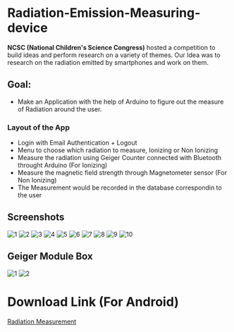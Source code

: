 # Radiation-Emission-Measuring-device

**NCSC (National Children's Science Congress)** hosted a competition to build ideas and perform research on a variety of themes. Our Idea was to research on the radiation emitted by smartphones and work on them.

## Goal:
- Make an Application with the help of Arduino to figure out the measure of Radiation around the user.

### Layout of the App
- Login with Email Authentication + Logout
- Menu to choose which radiation to measure, Ionizing or Non Ionizing
- Measure the radiation using Geiger Counter connected with Bluetooth throught Arduino (For Ionizing)
- Measure the magnetic field strength through Magnetometer sensor (For Non Ionizing)
- The Measurement would be recorded in the database correspondin to the user

## Screenshots
![1](https://github.com/ItsSuhail/Radiation-Emission-Measuring-device/assets/82229055/ded001b1-20e4-4e5b-95c9-1383061ca69b)
![2](https://github.com/ItsSuhail/Radiation-Emission-Measuring-device/assets/82229055/f93b5469-828b-4ef4-bd49-cf5609861a38)
![3](https://github.com/ItsSuhail/Radiation-Emission-Measuring-device/assets/82229055/967e1fe3-76c5-4989-870a-ea608ff7a3fc)
![4](https://github.com/ItsSuhail/Radiation-Emission-Measuring-device/assets/82229055/a623cd2e-8b52-4484-9fd1-81b6a454565e)
![5](https://github.com/ItsSuhail/Radiation-Emission-Measuring-device/assets/82229055/f512fe67-cd0e-4fec-bfd2-e833b2502ad8)
![6](https://github.com/ItsSuhail/Radiation-Emission-Measuring-device/assets/82229055/c5cb9666-19d9-445a-b9b6-bfde37a5bfb2)
![7](https://github.com/ItsSuhail/Radiation-Emission-Measuring-device/assets/82229055/38e4f4a5-dee3-4246-8854-fea66f6617c0)
![8](https://github.com/ItsSuhail/Radiation-Emission-Measuring-device/assets/82229055/261db554-ce89-49bc-9d33-3dd2661446b0)
![9](https://github.com/ItsSuhail/Radiation-Emission-Measuring-device/assets/82229055/60ce0fa4-e786-44c1-a203-e886a6aeca8c)
![10](https://github.com/ItsSuhail/Radiation-Emission-Measuring-device/assets/82229055/e18348f6-62f6-4715-b1fe-ca13ba715403)

## Geiger Module Box
![1](https://github.com/ItsSuhail/Radiation-Emission-Measuring-device/assets/82229055/9dfe4e00-3c7b-4c09-9d20-fd7ac77a8d4c)
![2](https://github.com/ItsSuhail/Radiation-Emission-Measuring-device/assets/82229055/0803ada3-53d4-4fd0-a200-052b1fa84272)


# Download Link (For Android)
[Radiation Measurement](https://drive.google.com/file/d/1NjeMxVPsHy2USP_DSokfgMDVSUEhm6HS/view?usp=sharing)